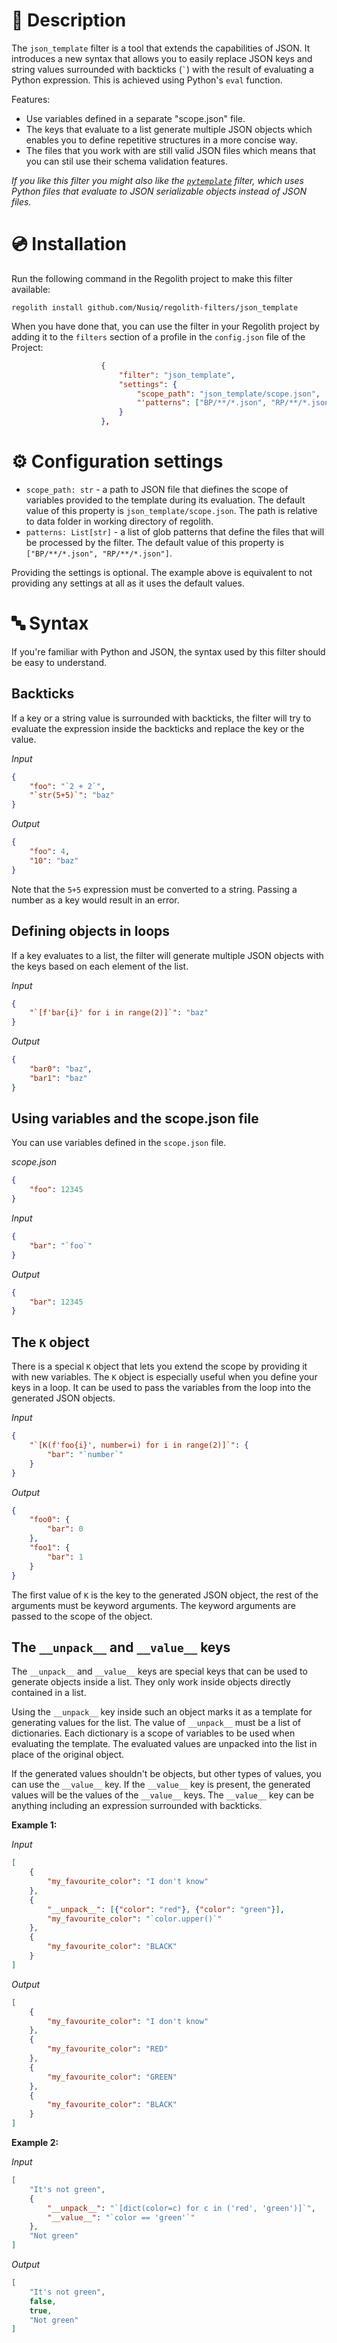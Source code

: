 # 📝 Description

The `json_template` filter is a tool that extends the capabilities of JSON. It introduces a new syntax that allows you to easily replace JSON keys and string values surrounded with backticks (`` ` ``) with the result of evaluating a Python expression. This is achieved using Python's `eval` function.

Features:

- Use variables defined in a separate "scope.json" file.
- The keys that evaluate to a list generate multiple JSON objects which enables
  you to define repetitive structures in a more concise way.
- The files that you work with are still valid JSON files which means that you
  can stil use their schema validation features.

*If you like this filter you might also like the [`pytemplate`](/pytemplate) filter, which uses Python files that evaluate to JSON serializable objects instead of JSON files.*

# 💿 Installation
Run the following command in the Regolith project to make this filter
available:
```
regolith install github.com/Nusiq/regolith-filters/json_template
```
When you have done that, you can use the filter in your Regolith project by
adding it to the `filters` section of a profile in the `config.json` file of
the Project:
```json
                    {
                        "filter": "json_template",
                        "settings": {
                            "scope_path": "json_template/scope.json",
                            "'patterns": ["BP/**/*.json", "RP/**/*.json"]
                        }
                    },
```
# ⚙️ Configuration settings
- `scope_path: str` - a path to JSON file that diefines the scope of variables provided to the template during its evaluation. The default value of this property is `json_template/scope.json`. The path is relative to data folder in working directory of regolith.
- `patterns: List[str]` - a list of glob patterns that define the files that will be processed by the filter. The default value of this property is `["BP/**/*.json", "RP/**/*.json"]`.

Providing the settings is optional. The example above is equivalent to not providing any settings at all as it uses the default values.

# 🔤 Syntax

If you're familiar with Python and JSON, the syntax used by this filter should be easy to understand.

## Backticks 
If a key or a string value is surrounded with backticks, the filter will try to evaluate the expression inside the backticks and replace the key or the value.

*Input*
```json
{
    "foo": "`2 + 2`",
    "`str(5+5)`": "baz"
}
```
*Output*
```json
{
    "foo": 4,
    "10": "baz"
}
```
Note that the `5+5` expression must be converted to a string. Passing a number as a key would result in an error.

## Defining objects in loops

If a key evaluates to a list, the filter will generate multiple JSON objects with the keys based on each element of the list.

*Input*
```json
{ 
    "`[f'bar{i}' for i in range(2)]`": "baz"
}
```
*Output*
```json
{
    "bar0": "baz",
    "bar1": "baz"
}
```

## Using variables and the scope.json file
You can use variables defined in the `scope.json` file.

*scope.json*
```json
{
    "foo": 12345
}
```
*Input*
```json
{
    "bar": "`foo`"
}
```
*Output*
```json
{
    "bar": 12345
}
```
## The `K` object
There is a special `K` object that lets you extend the scope by providing it with new variables. The `K` object is especially useful when you define your keys in a loop. It can be used to pass the variables from the loop into the generated JSON objects.

*Input*
```json
{
    "`[K(f'foo{i}', number=i) for i in range(2)]`": {
        "bar": "`number`"
    }
}
```
*Output*
```json
{
    "foo0": {
        "bar": 0
    },
    "foo1": {
        "bar": 1
    }
}
```
The first value of `K` is the key to the generated JSON object,
the rest of the arguments must be keyword arguments. The keyword arguments are passed to the scope of the object.

## The `__unpack__` and `__value__` keys

The `__unpack__` and `__value__` keys are special keys that can be used to generate objects inside a list. They only work inside objects directly contained in a list.

Using the `__unpack__` key inside such an object marks it as a template for generating values for the list. The value of `__unpack__` must be a list of dictionaries. Each dictionary is a scope of variables to be used when evaluating the template. The evaluated values are unpacked into the list in place of the original object.

If the generated values shouldn't be objects, but other types of values, you can use the `__value__` key. If the `__value__` key is present, the generated values will be the values of the `__value__` keys. The `__value__` key can be anything including an expression surrounded with backticks.

**Example 1:**

*Input*
```json
[
    {
        "my_favourite_color": "I don't know"
    },
    {
        "__unpack__": [{"color": "red"}, {"color": "green"}],
        "my_favourite_color": "`color.upper()`"
    },
    {
        "my_favourite_color": "BLACK"
    }
]
```

*Output*
```json
[
    {
        "my_favourite_color": "I don't know"
    },
    {
        "my_favourite_color": "RED"
    },
    {
        "my_favourite_color": "GREEN"
    },
    {
        "my_favourite_color": "BLACK"
    }
]
```

**Example 2:**

*Input*
```json
[
    "It's not green",
    {
        "__unpack__": "`[dict(color=c) for c in ('red', 'green')]`",
        "__value__": "`color == 'green'`"
    },
    "Not green"
]
```

*Output*
```json
[
    "It's not green",
    false,
    true,
    "Not green"
]
```